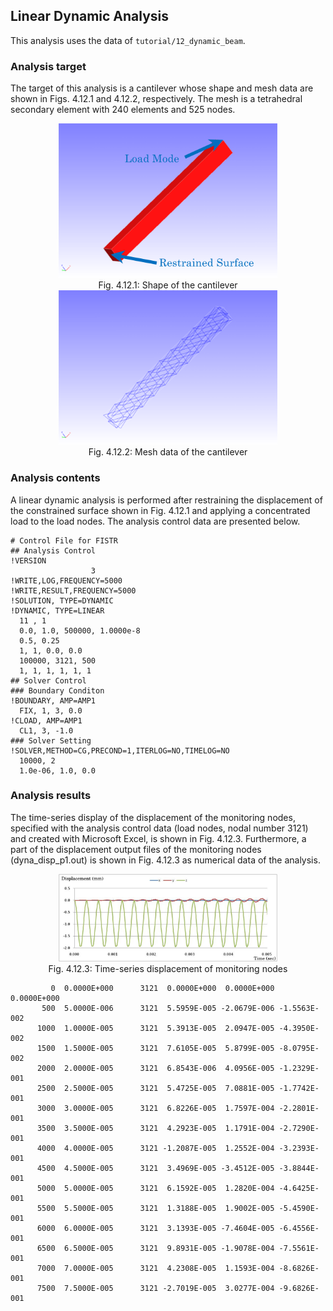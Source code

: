 
## Linear Dynamic Analysis

This analysis uses the data of `tutorial/12_dynamic_beam`.

### Analysis target

The target of this analysis is a cantilever whose shape and mesh data are shown in Figs. 4.12.1 and 4.12.2, respectively. The mesh is a tetrahedral secondary element with 240 elements and 525 nodes.

<div style="text-align: center;">
<img src="./media/tutorial12_01.png" width="350px"><br>
Fig. 4.12.1: Shape of the cantilever
</div>

<div style="text-align: center;">
<img src="./media/tutorial12_02.png" width="350px"><br>
Fig. 4.12.2: Mesh data of the cantilever
</div>

### Analysis contents

A linear dynamic analysis is performed after restraining the displacement of the constrained surface shown in Fig. 4.12.1 and applying a concentrated load to the load nodes. The analysis control data are presented below.

```
# Control File for FISTR
## Analysis Control
!VERSION
                  3
!WRITE,LOG,FREQUENCY=5000
!WRITE,RESULT,FREQUENCY=5000
!SOLUTION, TYPE=DYNAMIC
!DYNAMIC, TYPE=LINEAR
  11 , 1
  0.0, 1.0, 500000, 1.0000e-8
  0.5, 0.25
  1, 1, 0.0, 0.0
  100000, 3121, 500
  1, 1, 1, 1, 1, 1
## Solver Control
### Boundary Conditon
!BOUNDARY, AMP=AMP1
  FIX, 1, 3, 0.0
!CLOAD, AMP=AMP1
  CL1, 3, -1.0
### Solver Setting
!SOLVER,METHOD=CG,PRECOND=1,ITERLOG=NO,TIMELOG=NO
  10000, 2
  1.0e-06, 1.0, 0.0
```

### Analysis results

The time-series display of the displacement of the monitoring nodes, specified with the analysis control data (load nodes, nodal number 3121) and created with Microsoft Excel, is shown in Fig. 4.12.3. Furthermore, a part of the displacement output files of the monitoring nodes (dyna\_disp\_p1.out) is shown in Fig. 4.12.3 as numerical data of the analysis.

<div style="text-align: center;">
<img src="./media/tutorial12_03.png" width="350px"><br>
Fig. 4.12.3: Time-series displacement of monitoring nodes
</div>

```
         0  0.0000E+000      3121  0.0000E+000  0.0000E+000  0.0000E+000
       500  5.0000E-006      3121  5.5959E-005 -2.0679E-006 -1.5563E-002
      1000  1.0000E-005      3121  5.3913E-005  2.0947E-005 -4.3950E-002
      1500  1.5000E-005      3121  7.6105E-005  5.8799E-005 -8.0795E-002
      2000  2.0000E-005      3121  6.8543E-006  4.0956E-005 -1.2329E-001
      2500  2.5000E-005      3121  5.4725E-005  7.0881E-005 -1.7742E-001
      3000  3.0000E-005      3121  6.8226E-005  1.7597E-004 -2.2801E-001
      3500  3.5000E-005      3121  4.2923E-005  1.1791E-004 -2.7290E-001
      4000  4.0000E-005      3121 -1.2087E-005  1.2552E-004 -3.2393E-001
      4500  4.5000E-005      3121  3.4969E-005 -3.4512E-005 -3.8844E-001
      5000  5.0000E-005      3121  6.1592E-005  1.2820E-004 -4.6425E-001
      5500  5.5000E-005      3121  1.3188E-005  1.9002E-005 -5.4590E-001
      6000  6.0000E-005      3121  3.1393E-005 -7.4604E-005 -6.4556E-001
      6500  6.5000E-005      3121  9.8931E-005 -1.9078E-004 -7.5561E-001
      7000  7.0000E-005      3121  4.2308E-005  1.1593E-004 -8.6826E-001
      7500  7.5000E-005      3121 -2.7019E-005  3.0277E-004 -9.6826E-001
```
